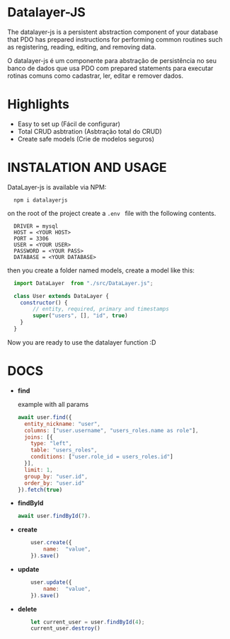 # Datalayer-JS
The datalayer-js is a persistent abstraction component of your database that PDO has prepared instructions for performing common routines such as registering, reading, editing, and removing data.

O datalayer-js é um componente para abstração de persistência no seu banco de dados que usa PDO com prepared statements para executar rotinas comuns como cadastrar, ler, editar e remover dados.

# Highlights
- Easy to set up (Fácil de configurar)
- Total CRUD asbtration (Asbtração total do CRUD)
- Create safe models (Crie de modelos seguros)

# INSTALATION AND USAGE
DataLayer-js is available via NPM: 

```
  npm i datalayerjs
```

on the root of the project create a `` .env  `` file with the following contents.
```.env
  DRIVER = mysql
  HOST = <YOUR HOST>
  PORT = 3306
  USER = <YOUR USER>
  PASSWORD = <YOUR PASS>
  DATABASE = <YOUR DATABASE>
```
then you create a folder named models, create a model like this:

```javascript
  import DataLayer  from "./src/DataLayer.js";

  class User extends DataLayer {
    constructor() {
        // entity, required, primary and timestamps
        super("users", [], "id", true)
    }
  }
```
Now you are ready to use the datalayer function :D

# DOCS

- **find**
  
  example with all params
  ```javascript
  await user.find({ 
    entity_nickname: "user",
    columns: ["user.username", "users_roles.name as role"],
    joins: [{
      type: "left",
      table: "users_roles",
      conditions: ["user.role_id = users_roles.id"]
    }],
    limit: 1,
    group_by: "user.id",
    order_by: "user.id"
  }).fetch(true)
  ```

- **findById**
	```javascript
	await user.findById(7).
	```
- **create**
	```javascript
		user.create({
			name:  "value",
		}).save()
	```
- **update**
	```javascript
		user.update({
			name:  "value",
		}).save()
	```
- **delete**
	```javascript
		let current_user = user.findById(4);
		current_user.destroy()
	```